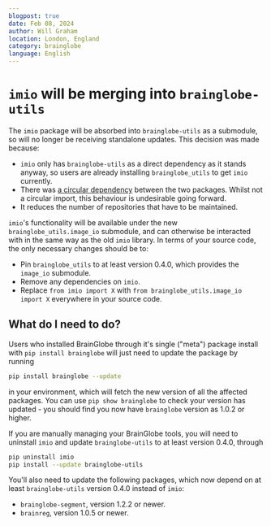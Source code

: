 ```yaml
---
blogpost: true
date: Feb 08, 2024
author: Will Graham
location: London, England
category: brainglobe
language: English
---
```


# `imio` will be merging into `brainglobe-utils`

The `imio` package will be absorbed into `brainglobe-utils` as a submodule, so will no longer be receiving standalone updates.
This decision was made because:

- `imio` only has `brainglobe-utils` as a direct dependency as it stands anyway, so users are already installing `brainglobe_utils` to get `imio` currently.
- There was [a circular dependency](https://github.com/brainglobe/BrainGlobe/issues/64) between the two packages. Whilst not a circular import, this behaviour is undesirable going forward.
- It reduces the number of repositories that have to be maintained.

`imio`'s functionality will be available under the new `brainglobe_utils.image_io` submodule, and can otherwise be interacted with in the same way as the old `imio` library.
In terms of your source code, the only necessary changes should be to:

- Pin `brainglobe_utils` to at least version 0.4.0, which provides the `image_io` submodule.
- Remove any dependencies on `imio`.
- Replace `from imio import X` with `from brainglobe_utils.image_io import X` everywhere in your source code.

## What do I need to do?

Users who installed BrainGlobe through it's single ("meta") package install with `pip install brainglobe` will just need to update the package by running

```bash
pip install brainglobe --update
```

in your environment, which will fetch the new version of all the affected packages.
You can use `pip show brainglobe` to check your version has updated - you should find you now have `brainglobe` version as 1.0.2 or higher.

If you are manually managing your BrainGlobe tools, you will need to uninstall `imio` and update `brainglobe-utils` to at least version 0.4.0, through

```bash
pip uninstall imio
pip install --update brainglobe-utils
```

You'll also need to update the following packages, which now depend on at least `brainglobe-utils` version 0.4.0 instead of `imio`:

- `brainglobe-segment`, version 1.2.2 or newer.
- `brainreg`, version 1.0.5 or newer.
